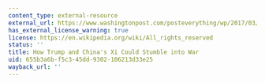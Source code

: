 ```yaml
---
content_type: external-resource
external_url: https://www.washingtonpost.com/posteverything/wp/2017/03/31/how-trump-and-chinas-xi-could-stumble-into-war
has_external_license_warning: true
license: https://en.wikipedia.org/wiki/All_rights_reserved
status: ''
title: How Trump and China's Xi Could Stumble into War
uid: 655b3a6b-f5c3-45dd-9302-106213d33e25
wayback_url: ''
---
```

